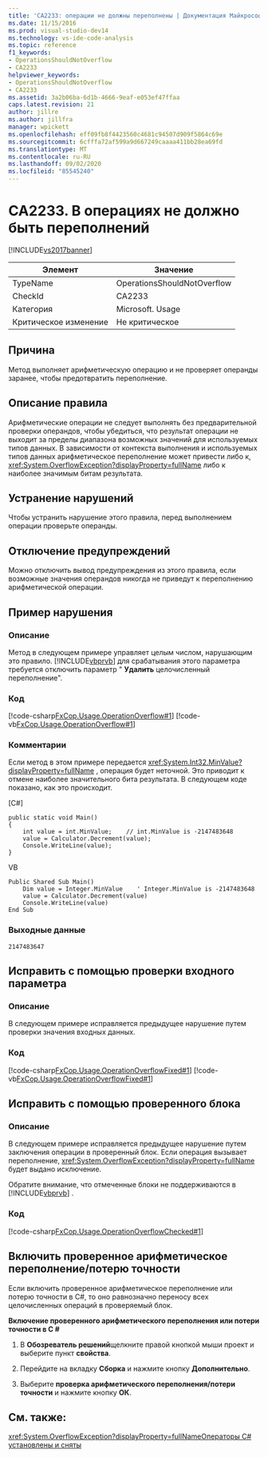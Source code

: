 ```yaml
---
title: 'CA2233: операции не должны переполнены | Документация Майкрософт'
ms.date: 11/15/2016
ms.prod: visual-studio-dev14
ms.technology: vs-ide-code-analysis
ms.topic: reference
f1_keywords:
- OperationsShouldNotOverflow
- CA2233
helpviewer_keywords:
- OperationsShouldNotOverflow
- CA2233
ms.assetid: 3a2b06ba-6d1b-4666-9eaf-e053ef47ffaa
caps.latest.revision: 21
author: jillre
ms.author: jillfra
manager: wpickett
ms.openlocfilehash: eff09fb8f4423560c4681c94507d909f5864c69e
ms.sourcegitcommit: 6cfffa72af599a9d667249caaaa411bb28ea69fd
ms.translationtype: MT
ms.contentlocale: ru-RU
ms.lasthandoff: 09/02/2020
ms.locfileid: "85545240"
---
```

# <a name="ca2233-operations-should-not-overflow"></a>CA2233. В операциях не должно быть переполнений
[!INCLUDE[vs2017banner](../includes/vs2017banner.md)]

|Элемент|Значение|
|-|-|
|TypeName|OperationsShouldNotOverflow|
|CheckId|CA2233|
|Категория|Microsoft. Usage|
|Критическое изменение|Не критическое|

## <a name="cause"></a>Причина
 Метод выполняет арифметическую операцию и не проверяет операнды заранее, чтобы предотвратить переполнение.

## <a name="rule-description"></a>Описание правила
 Арифметические операции не следует выполнять без предварительной проверки операндов, чтобы убедиться, что результат операции не выходит за пределы диапазона возможных значений для используемых типов данных. В зависимости от контекста выполнения и используемых типов данных арифметическое переполнение может привести либо к, <xref:System.OverflowException?displayProperty=fullName> либо к наиболее значимым битам результата.

## <a name="how-to-fix-violations"></a>Устранение нарушений
 Чтобы устранить нарушение этого правила, перед выполнением операции проверьте операнды.

## <a name="when-to-suppress-warnings"></a>Отключение предупреждений
 Можно отключить вывод предупреждения из этого правила, если возможные значения операндов никогда не приведут к переполнению арифметической операции.

## <a name="example-of-a-violation"></a>Пример нарушения

### <a name="description"></a>Описание
 Метод в следующем примере управляет целым числом, нарушающим это правило. [!INCLUDE[vbprvb](../includes/vbprvb-md.md)] для срабатывания этого параметра требуется отключить параметр " **Удалить** целочисленный переполнение".

### <a name="code"></a>Код
 [!code-csharp[FxCop.Usage.OperationOverflow#1](../snippets/csharp/VS_Snippets_CodeAnalysis/FxCop.Usage.OperationOverflow/cs/FxCop.Usage.OperationOverflow.cs#1)]
 [!code-vb[FxCop.Usage.OperationOverflow#1](../snippets/visualbasic/VS_Snippets_CodeAnalysis/FxCop.Usage.OperationOverflow/vb/FxCop.Usage.OperationOverflow.vb#1)]

### <a name="comments"></a>Комментарии
 Если метод в этом примере передается <xref:System.Int32.MinValue?displayProperty=fullName> , операция будет неточной. Это приводит к отмене наиболее значительного бита результата. В следующем коде показано, как это происходит.

 [C#]

```
public static void Main()
{
    int value = int.MinValue;    // int.MinValue is -2147483648
    value = Calculator.Decrement(value);
    Console.WriteLine(value);
}
```

 VB

```
Public Shared Sub Main()
    Dim value = Integer.MinValue    ' Integer.MinValue is -2147483648
    value = Calculator.Decrement(value)
    Console.WriteLine(value)
End Sub
```

### <a name="output"></a>Выходные данные

```
2147483647
```

## <a name="fix-with-input-parameter-validation"></a>Исправить с помощью проверки входного параметра

### <a name="description"></a>Описание
 В следующем примере исправляется предыдущее нарушение путем проверки значения входных данных.

### <a name="code"></a>Код
 [!code-csharp[FxCop.Usage.OperationOverflowFixed#1](../snippets/csharp/VS_Snippets_CodeAnalysis/FxCop.Usage.OperationOverflowFixed/cs/FxCop.Usage.OperationOverflowFixed.cs#1)]
 [!code-vb[FxCop.Usage.OperationOverflowFixed#1](../snippets/visualbasic/VS_Snippets_CodeAnalysis/FxCop.Usage.OperationOverflowFixed/vb/FxCop.Usage.OperationOverflowFixed.vb#1)]

## <a name="fix-with-a-checked-block"></a>Исправить с помощью проверенного блока

### <a name="description"></a>Описание
 В следующем примере исправляется предыдущее нарушение путем заключения операции в проверенный блок. Если операция вызывает переполнение, <xref:System.OverflowException?displayProperty=fullName> будет выдано исключение.

 Обратите внимание, что отмеченные блоки не поддерживаются в [!INCLUDE[vbprvb](../includes/vbprvb-md.md)] .

### <a name="code"></a>Код
 [!code-csharp[FxCop.Usage.OperationOverflowChecked#1](../snippets/csharp/VS_Snippets_CodeAnalysis/FxCop.Usage.OperationOverflowChecked/cs/FxCop.Usage.OperationOverflowChecked.cs#1)]

## <a name="turn-on-checked-arithmetic-overflowunderflow"></a>Включить проверенное арифметическое переполнение/потерю точности
 Если включить проверенное арифметическое переполнение или потерю точности в C#, то оно равнозначно переносу всех целочисленных операций в проверяемый блок.

 **Включение проверенного арифметического переполнения или потери точности в C #**

1. В **Обозреватель решений**щелкните правой кнопкой мыши проект и выберите пункт **свойства**.

2. Перейдите на вкладку **Сборка** и нажмите кнопку **Дополнительно**.

3. Выберите **проверка арифметического переполнения/потери точности** и нажмите кнопку **ОК**.

## <a name="see-also"></a>См. также:
 <xref:System.OverflowException?displayProperty=fullName>[Операторы C#](https://msdn.microsoft.com/library/0301e31f-22ad-49af-ac3c-d5eae7f0ac43) [установлены и сняты](https://msdn.microsoft.com/library/a84bc877-2c7f-4396-8735-1ce97c42f35e)
